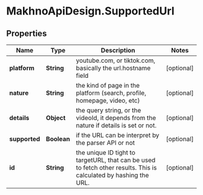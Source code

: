 # MakhnoApiDesign.SupportedUrl

## Properties
Name | Type | Description | Notes
------------ | ------------- | ------------- | -------------
**platform** | **String** | youtube.com, or tiktok.com, basically the url.hostname field | [optional] 
**nature** | **String** | the kind of page in the platform (search, profile, homepage, video, etc) | [optional] 
**details** | **Object** | the query string, or the videoId, it depends from the nature if details is set or not. | [optional] 
**supported** | **Boolean** | if the URL can be interpret by the parser API or not | [optional] 
**id** | **String** | the unique ID tight to targetURL, that can be used to fetch other results. This is calculated by hashing the URL. | [optional] 
